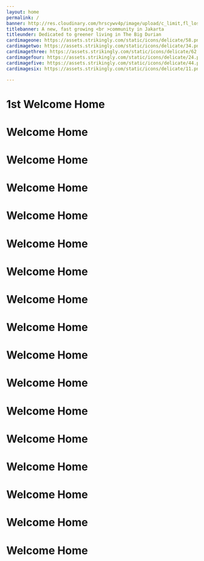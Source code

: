 ```yaml
---
layout: home
permalink: /
banner: http://res.cloudinary.com/hrscywv4p/image/upload/c_limit,fl_lossy,h_1500,w_2000,f_auto,q_auto/v1/1378019/kilarov-zaneit-634702-unsplash_zfrfwx.jpg
titlebanner: A new, fast growing <br >community in Jakarta
titleunder: Dedicated to greener living in The Big Durian
cardimageone: https://assets.strikingly.com/static/icons/delicate/58.png
cardimagetwo: https://assets.strikingly.com/static/icons/delicate/34.png
cardimagethree: https://assets.strikingly.com/static/icons/delicate/62.png
cardimagefour: https://assets.strikingly.com/static/icons/delicate/24.png
cardimagefive: https://assets.strikingly.com/static/icons/delicate/44.png
cardimagesix: https://assets.strikingly.com/static/icons/delicate/11.png

---
```


# 1st Welcome Home
# Welcome Home
# Welcome Home
# Welcome Home
# Welcome Home

# Welcome Home
# Welcome Home
# Welcome Home
# Welcome Home
# Welcome Home
# Welcome Home
# Welcome Home
# Welcome Home
# Welcome Home
# Welcome Home
# Welcome Home
# Welcome Home
